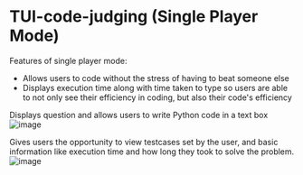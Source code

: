 # TUI-code-judging (Single Player Mode)

Features of single player mode:
- Allows users to code without the stress of having to beat someone else
- Displays execution time along with time taken to type so users are able to not only see their efficiency in coding, but also their code's efficiency

Displays question and allows users to write Python code in a text box
![image](https://user-images.githubusercontent.com/49803282/126229385-e1b803c2-b064-46d4-910a-7a8e7d83f744.png)

Gives users the opportunity to view testcases set by the user, and basic information like execution time and how long they took to solve the problem.
![image](https://user-images.githubusercontent.com/49803282/126229693-bd8146a2-2023-48be-8353-4a42112dcb82.png)
